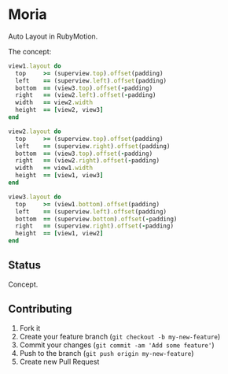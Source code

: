 # Moria

Auto Layout in RubyMotion.

The concept:

```ruby
view1.layout do
  top     >= (superview.top).offset(padding)
  left    == (superview.left).offset(padding)
  bottom  == (view3.top).offset(-padding)
  right   == (view2.left).offset(-padding)
  width   == view2.width
  height  == [view2, view3]
end

view2.layout do
  top     >= (superview.top).offset(padding)
  left    == (superview.right).offset(padding)
  bottom  == (view3.top).offset(-padding)
  right   == (view2.right).offset(-padding)
  width   == view1.width
  height  == [view1, view3]
end

view3.layout do
  top     >= (view1.bottom).offset(padding)
  left    == (superview.left).offset(padding)
  bottom  == (superview.bottom).offset(-padding)
  right   == (superview.right).offset(-padding)
  height  == [view1, view2]
end

```

## Status

Concept.

## Contributing

1. Fork it
2. Create your feature branch (`git checkout -b my-new-feature`)
3. Commit your changes (`git commit -am 'Add some feature'`)
4. Push to the branch (`git push origin my-new-feature`)
5. Create new Pull Request

